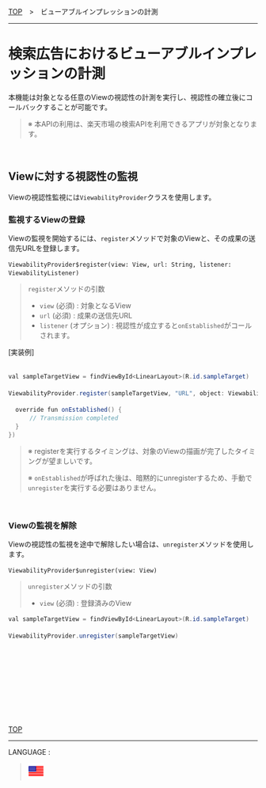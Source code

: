 [TOP](/README.md#top)　>　ビューアブルインプレッションの計測

---

# 検索広告におけるビューアブルインプレッションの計測

本機能は対象となる任意のViewの視認性の計測を実行し、視認性の確立後にコールバックすることが可能です。
<br>

> ※ 本APIの利用は、楽天市場の検索APIを利用できるアプリが対象となります。

<br>

## Viewに対する視認性の監視

Viewの視認性監視には`ViewabilityProvider`クラスを使用します。<br>

### 監視するViewの登録

Viewの監視を開始するには、`register`メソッドで対象のViewと、その成果の送信先URLを登録します。

`ViewabilityProvider$register(view: View, url: String, listener: ViewabilityListener)`

> `register`メソッドの引数<br>
>
> * `view` (必須) : 対象となるView
> * `url` (必須) : 成果の送信先URL
> * `listener` (オプション) : 視認性が成立すると`onEstablished`がコールされます。

[実装例]

```java

val sampleTargetView = findViewById<LinearLayout>(R.id.sampleTarget)

ViewabilityProvider.register(sampleTargetView, "URL", object: ViewabilityListener {

  override fun onEstablished() {
      // Transmission completed
  }
})

```

> ※ registerを実行するタイミングは、対象のViewの描画が完了したタイミングが望ましいです。
>
> ※ `onEstablished`が呼ばれた後は、暗黙的にunregisterするため、手動で`unregister`を実行する必要はありません。

<br>

### Viewの監視を解除

Viewの視認性の監視を途中で解除したい場合は、`unregister`メソッドを使用します。

`ViewabilityProvider$unregister(view: View)`

> `unregister`メソッドの引数<br>
>
> * `view` (必須) : 登録済みのView



```java
val sampleTargetView = findViewById<LinearLayout>(R.id.sampleTarget)

ViewabilityProvider.unregister(sampleTargetView)

```


<br><br><br><br><br>
---
[TOP](../#top)

---
LANGUAGE :
> [![en](/doc/lang/en.png)](/doc/viewability/README.md)
